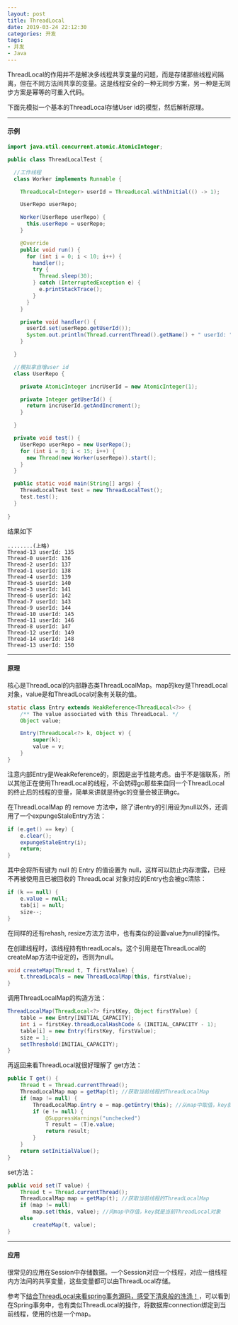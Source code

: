 ```yaml
---
layout: post
title: ThreadLocal
date: 2019-03-24 22:12:30
categories: 开发
tags: 
- 并发
- Java
---
```


ThreadLocal的作用并不是解决多线程共享变量的问题，而是存储那些线程间隔离，但在不同方法间共享的变量。这是线程安全的一种无同步方案，另一种是无同步方案是幂等的可重入代码。

下面先模拟一个基本的ThreadLocal存储User id的模型，然后解析原理。

<!-- more -->

---
#### 示例
```java
import java.util.concurrent.atomic.AtomicInteger;

public class ThreadLocalTest {

  //工作线程
  class Worker implements Runnable {

    ThreadLocal<Integer> userId = ThreadLocal.withInitial(() -> 1);

    UserRepo userRepo;

    Worker(UserRepo userRepo) {
      this.userRepo = userRepo;
    }

    @Override
    public void run() {
      for (int i = 0; i < 10; i++) {
        handler();
        try {
          Thread.sleep(30);
        } catch (InterruptedException e) {
          e.printStackTrace();
        }
      }
    }

    private void handler() {
      userId.set(userRepo.getUserId());
      System.out.println(Thread.currentThread().getName() + " userId: " + userId.get());
    }

  }

  //模拟拿自增user id
  class UserRepo {

    private AtomicInteger incrUserId = new AtomicInteger(1);

    private Integer getUserId() {
      return incrUserId.getAndIncrement();
    }

  }

  private void test() {
    UserRepo userRepo = new UserRepo();
    for (int i = 0; i < 15; i++) {
      new Thread(new Worker(userRepo)).start();
    }
  }

  public static void main(String[] args) {
    ThreadLocalTest test = new ThreadLocalTest();
    test.test();
  }
  
}
```

结果如下
```
........(上略)
Thread-13 userId: 135
Thread-0 userId: 136
Thread-2 userId: 137
Thread-1 userId: 138
Thread-4 userId: 139
Thread-5 userId: 140
Thread-3 userId: 141
Thread-6 userId: 142
Thread-7 userId: 143
Thread-9 userId: 144
Thread-10 userId: 145
Thread-11 userId: 146
Thread-8 userId: 147
Thread-12 userId: 149
Thread-14 userId: 148
Thread-13 userId: 150
```

---
#### 原理
核心是ThreadLocal的内部静态类ThreadLocalMap。map的key是ThreadLocal对象，value是和ThreadLocal对象有关联的值。

```java
static class Entry extends WeakReference<ThreadLocal<?>> {
    /** The value associated with this ThreadLocal. */
    Object value;

    Entry(ThreadLocal<?> k, Object v) {
        super(k);
        value = v;
    }
}
```
注意内部Entry是WeakReference的，原因是出于性能考虑。由于不是强联系，所以其他正在使用ThreadLocal的线程，不会妨碍gc那些来自同一个ThreadLocal的终止后的线程的变量，简单来讲就是待gc的变量会被正确gc。

在ThreadLocalMap 的 remove 方法中，除了讲entry的引用设为null以外，还调用了一个expungeStaleEntry方法：
```java
if (e.get() == key) {
    e.clear();
    expungeStaleEntry(i);
    return;
}
```

其中会将所有键为 null 的 Entry 的值设置为 null，这样可以防止内存泄露，已经不再被使用且已被回收的 ThreadLocal 对象对应的Entry也会被gc清除：
```java
if (k == null) {
    e.value = null;
    tab[i] = null;
    size--;
}
```
在同样的还有rehash, resize方法方法中，也有类似的设置value为null的操作。


在创建线程时，该线程持有threadLocals。这个引用是在ThreadLocal的createMap方法中设定的，否则为null。
```java
void createMap(Thread t, T firstValue) {
    t.threadLocals = new ThreadLocalMap(this, firstValue);
}
```

调用ThreadLocalMap的构造方法：
```java
ThreadLocalMap(ThreadLocal<?> firstKey, Object firstValue) {
    table = new Entry[INITIAL_CAPACITY];
    int i = firstKey.threadLocalHashCode & (INITIAL_CAPACITY - 1);
    table[i] = new Entry(firstKey, firstValue);
    size = 1;
    setThreshold(INITIAL_CAPACITY);
}
```



再返回来看ThreadLocal就很好理解了
get方法：

```java
public T get() {
    Thread t = Thread.currentThread();
    ThreadLocalMap map = getMap(t); //获取当前线程的ThreadLocalMap
    if (map != null) {
        ThreadLocalMap.Entry e = map.getEntry(this); //从map中取值，key就是当前ThreadLocal对象
        if (e != null) {
            @SuppressWarnings("unchecked")
            T result = (T)e.value;
            return result;
        }
    }
    return setInitialValue();
}
```

set方法：
```java
public void set(T value) {
    Thread t = Thread.currentThread();
    ThreadLocalMap map = getMap(t); //获取当前线程的ThreadLocalMap
    if (map != null)
        map.set(this, value); //向map中存值，key就是当前ThreadLocal对象
    else
        createMap(t, value); 
}
```
---

#### 应用
很常见的应用在Session中存储数据。一个Session对应一个线程，对应一组线程内方法间的共享变量，这些变量都可以由ThreadLocal存储。

参考下[结合ThreadLocal来看spring事务源码，感受下清泉般的洗涤！](https://www.cnblogs.com/youzhibing/p/6690341.html)，可以看到在Spring事务中，也有类似ThreadLocal的操作，将数据库connection绑定到当前线程，使用的也是一个map。


